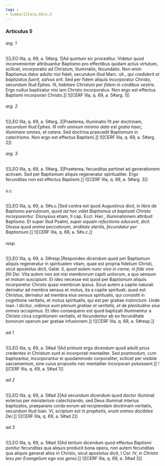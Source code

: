 ```yaml
---
tags : 
- Summa/IIIa/q.69/a.5
---
```


### Articulus 5

###### arg. 1
![[LEO IIIa, q. 69, a. 5#arg. 1|Ad quintum sic proceditur. Videtur quod inconvenienter attribuantur Baptismo pro effectibus quidam actus virtutum, scilicet, incorporatio ad Christum, illuminatio, fecundatio. Non enim Baptismus datur adulto nisi fideli, secundum illud Marc. ult., *qui crediderit et baptizatus fuerit, salvus erit*. Sed per fidem aliquis incorporatur Christo, secundum illud Ephes. III, *habitare Christum per fidem in cordibus vestris*. Ergo nullus baptizatur nisi iam Christo incorporatus. Non ergo est effectus Baptismi incorporari Christo.]]
![[CERF IIIa, q. 69, a. 5#arg. 1]]

###### arg. 2
![[LEO IIIa, q. 69, a. 5#arg. 2|Praeterea, illuminatio fit per doctrinam, secundum illud Ephes. III *mihi omnium minimo data est gratia haec, illuminare omnes*, et cetera. Sed doctrina praecedit Baptismum in catechismo. Non ergo est effectus Baptismi.]]
![[CERF IIIa, q. 69, a. 5#arg. 2]]

###### arg. 3
![[LEO IIIa, q. 69, a. 5#arg. 3|Praeterea, fecunditas pertinet ad generationem activam. Sed per Baptismum aliquis regeneratur spiritualiter. Ergo fecunditas non est effectus Baptismi.]]
![[CERF IIIa, q. 69, a. 5#arg. 3]]

###### s.c.
![[LEO IIIa, q. 69, a. 5#s.c.|Sed contra est quod Augustinus dicit, in libro de Baptismo parvulorum, quod *ad hoc valet Baptismus ut baptizati Christo incorporentur*. Dionysius etiam, II cap. Eccl. Hier., illuminationem attribuit Baptismo. Et super illud Psalmi, *super aquam refectionis educavit*, dicit Glossa quod *anima peccatorum, ariditate sterilis, fecundatur per Baptismum*.]]
![[CERF IIIa, q. 69, a. 5#s.c.]]

###### resp.
![[LEO IIIa, q. 69, a. 5#resp.|Respondeo dicendum quod per Baptismum aliquis regeneratur in spiritualem vitam, quae est propria fidelium Christi, sicut apostolus dicit, Galat. II, *quod autem nunc vivo in carne, in fide vivo filii Dei*. Vita autem non est nisi membrorum capiti unitorum, a quo sensum et motum suscipiunt. Et ideo necesse est quod per Baptismum aliquis incorporetur Christo quasi membrum ipsius. Sicut autem a capite naturali derivatur ad membra sensus et motus, ita a capite spirituali, quod est Christus, derivatur ad membra eius sensus spiritualis, qui consistit in cognitione veritatis, et motus spiritualis, qui est per gratiae instinctum. Unde Ioan. I dicitur, *vidimus eum plenum gratiae et veritatis, et de plenitudine eius omnes accepimus*. Et ideo consequens est quod baptizati illuminentur a Christo circa cognitionem veritatis, et fecundentur ab eo fecunditate bonorum operum per gratiae infusionem.]]
![[CERF IIIa, q. 69, a. 5#resp.]]

###### ad 1
![[LEO IIIa, q. 69, a. 5#ad 1|Ad primum ergo dicendum quod adulti prius credentes in Christum sunt ei incorporati mentaliter. Sed postmodum, cum baptizantur, incorporantur ei quodammodo corporaliter, scilicet per visibile sacramentum, sine cuius proposito nec mentaliter incorporari potuissent.]]
![[CERF IIIa, q. 69, a. 5#ad 1]]

###### ad 2
![[LEO IIIa, q. 69, a. 5#ad 2|Ad secundum dicendum quod doctor illuminat exterius per ministerium catechizando, sed Deus illuminat interius baptizatos, praeparans corda eorum ad recipiendam doctrinam veritatis, secundum illud Ioan. VI, *scriptum est in prophetis, erunt omnes docibiles Dei*.]]
![[CERF IIIa, q. 69, a. 5#ad 2]]

###### ad 3
![[LEO IIIa, q. 69, a. 5#ad 3|Ad tertium dicendum quod effectus Baptismi ponitur fecunditas qua aliquis producit bona opera, non autem fecunditas qua aliquis generat alios in Christo, sicut apostolus dicit, I Cor. IV, *in Christo Iesu per Evangelium ego vos genui*.]]
![[CERF IIIa, q. 69, a. 5#ad 3]]

